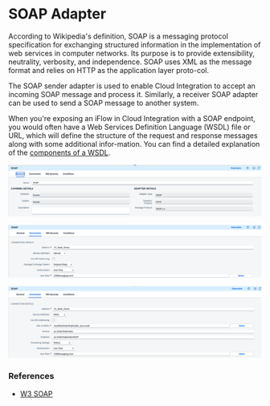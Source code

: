 # SOAP Adapter

According to Wikipedia's definition, SOAP is a messaging protocol specification for exchanging structured information in the implementation of web services in computer networks. Its purpose is to provide extensibility, neutrality, verbosity, and independence.
SOAP uses XML as the message format and relies on HTTP as the application layer proto-col.

The SOAP sender adapter is used to enable Cloud Integration to accept an incoming
SOAP message and process it. Similarly, a receiver SOAP adapter can be used to send a
SOAP message to another system.

When you're exposing an iFlow in Cloud Integration with a SOAP endpoint, you would often have a Web Services Definition Language (WSDL) file or URL, which will define the structure of the request and response messages along with some additional infor-mation. You can find a detailed explanation of the [components of a WSDL](www.w3.org/TR/wsdl20/).


![General_tab-SOAP](1_general-SOAP.png)

![Connection-SOAP](2_connection-SOAP.png)

![Connection_WSDL-SOAP](3_Connection_WSDL_SOAP.png)

### References
- [W3 SOAP](http://www.w3.org/TR/soap/)
